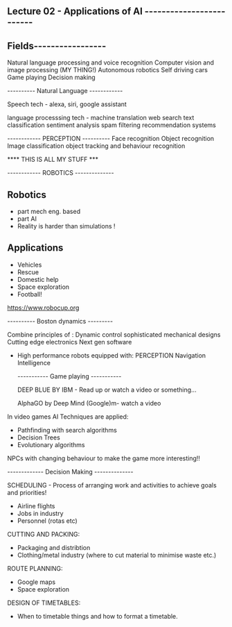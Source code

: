 Lecture 02 - Applications of AI -------------------------
---------------------------------------------------------
Fields-----------------
-----------------------
Natural language processing and voice recognition 
Computer vision and image processing (MY THING!)
Autonomous robotics 
Self driving cars 
Game playing 
Decision making 

---------- Natural Language ------------

Speech tech - alexa, siri, google assistant 

language processsing tech - machine translation 
                            web search 
                            text classification
                            sentiment analysis 
                            spam  filtering 
                            recommendation systems 

------------ PERCEPTION ----------
Face recognition 
Object recognition 
Image classification 
object tracking and behaviour recognition 

**** THIS IS ALL MY STUFF ***

------------ ROBOTICS --------------

Robotics 
--------
- part mech eng. based
- part AI 
- Reality is harder than simulations !

Applications
--------------

- Vehicles 
- Rescue 
- Domestic help
- Space exploration 
- Football!

https://www.robocup.org

---------- Boston dynamics ---------

Combine principles of :
Dynamic control
sophisticated mechanical designs 
Cutting edge electronics 
Next gen software 

- High performance robots equipped with:
  PERCEPTION
  Navigation 
  Intelligence

  ----------- Game playing -----------

  DEEP BLUE BY IBM - Read up or watch a video or something...

  AlphaGO by Deep Mind (Google)m- watch a video


In video games AI Techniques are applied:
- Pathfinding with search algorithms 
- Decision Trees 
- Evolutionary algorithms 

NPCs with changing behaviour to make the game more interesting!!

------------- Decision Making --------------


SCHEDULING - Process of arranging work and activities to achieve goals and priorities!
- Airline flights 
- Jobs in industry
- Personnel (rotas etc)

CUTTING AND PACKING:
- Packaging and distribtion 
- Clothing/metal industry (where to cut material to minimise waste etc.)

ROUTE PLANNING:
- Google maps 
- Space exploration 

DESIGN OF TIMETABLES:
- When to timetable things and how to format a timetable.
